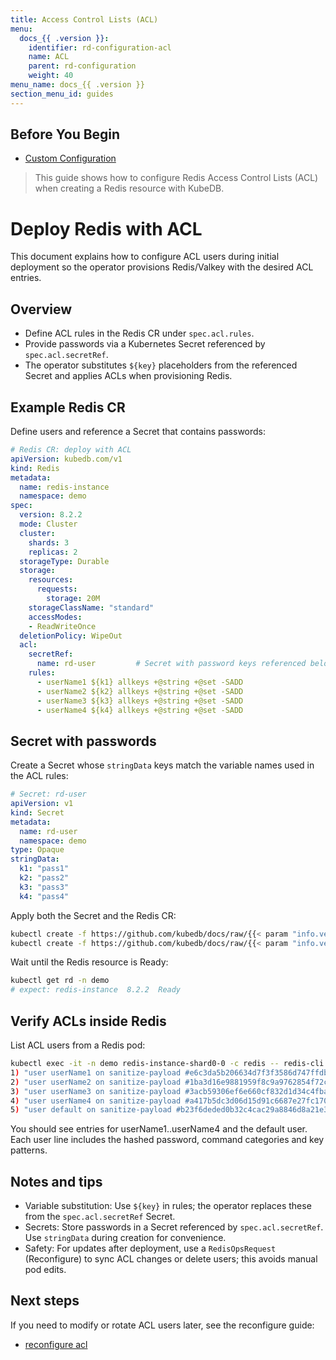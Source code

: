 ```yaml
---
title: Access Control Lists (ACL)
menu:
  docs_{{ .version }}:
    identifier: rd-configuration-acl
    name: ACL
    parent: rd-configuration
    weight: 40
menu_name: docs_{{ .version }}
section_menu_id: guides
---
```


## Before You Begin

- [Custom Configuration](docs/guides/redis/configuration/redis.md)

> This guide shows how to configure Redis Access Control Lists (ACL) when creating a Redis resource with KubeDB.

# Deploy Redis with ACL

This document explains how to configure ACL users during initial deployment so the operator provisions Redis/Valkey with the desired ACL entries.

## Overview

- Define ACL rules in the Redis CR under `spec.acl.rules`.
- Provide passwords via a Kubernetes Secret referenced by `spec.acl.secretRef`.
- The operator substitutes `${key}` placeholders from the referenced Secret and applies ACLs when provisioning Redis.

## Example Redis CR

Define users and reference a Secret that contains passwords:

```yaml
# Redis CR: deploy with ACL
apiVersion: kubedb.com/v1
kind: Redis
metadata:
  name: redis-instance
  namespace: demo
spec:
  version: 8.2.2
  mode: Cluster
  cluster:
    shards: 3
    replicas: 2
  storageType: Durable
  storage:
    resources:
      requests:
        storage: 20M
    storageClassName: "standard"
    accessModes:
    - ReadWriteOnce
  deletionPolicy: WipeOut
  acl:
    secretRef:
      name: rd-user         # Secret with password keys referenced below
    rules:
      - userName1 ${k1} allkeys +@string +@set -SADD
      - userName2 ${k2} allkeys +@string +@set -SADD
      - userName3 ${k3} allkeys +@string +@set -SADD
      - userName4 ${k4} allkeys +@string +@set -SADD
```

## Secret with passwords

Create a Secret whose `stringData` keys match the variable names used in the ACL rules:

```yaml
# Secret: rd-user
apiVersion: v1
kind: Secret
metadata:
  name: rd-user
  namespace: demo
type: Opaque
stringData:
  k1: "pass1"
  k2: "pass2"
  k3: "pass3"
  k4: "pass4"
```

Apply both the Secret and the Redis CR:

```bash
kubectl create -f https://github.com/kubedb/docs/raw/{{< param "info.version" >}}/docs/examples/redis/reconfigure/acl/old-acl-secret.yaml
kubectl create -f https://github.com/kubedb/docs/raw/{{< param "info.version" >}}/docs/examples/redis/reconfigure/acl/redis.yaml
```

Wait until the Redis resource is Ready:

```bash
kubectl get rd -n demo
# expect: redis-instance  8.2.2  Ready
```

## Verify ACLs inside Redis

List ACL users from a Redis pod:

```bash
kubectl exec -it -n demo redis-instance-shard0-0 -c redis -- redis-cli acl list
1) "user userName1 on sanitize-payload #e6c3da5b206634d7f3f3586d747ffdb36b5c675757b380c6a5fe5c570c714349 ~* resetchannels -@all +@string +@set -sadd"
2) "user userName2 on sanitize-payload #1ba3d16e9881959f8c9a9762854f72c6e6321cdd44358a10a4e939033117eab9 ~* resetchannels -@all +@string +@set -sadd"
3) "user userName3 on sanitize-payload #3acb59306ef6e660cf832d1d34c4fba3d88d616f0bb5c2a9e0f82d18ef6fc167 ~* resetchannels -@all +@string +@set -sadd"
4) "user userName4 on sanitize-payload #a417b5dc3d06d15d91c6687e27fc1705ebc56b3b2d813abe03066e5643fe4e74 ~* resetchannels -@all +@string +@set -sadd"
5) "user default on sanitize-payload #b23f6deded0b32c4cac29a8846d8a21e3403a04961436bc686d9e59e3925371c ~* &* +@all"
```

You should see entries for userName1..userName4 and the default user. Each user line includes the hashed password, command categories and key patterns.

## Notes and tips

- Variable substitution: Use `${key}` in rules; the operator replaces these from the `spec.acl.secretRef` Secret.
- Secrets: Store passwords in a Secret referenced by `spec.acl.secretRef`. Use `stringData` during creation for convenience.
- Safety: For updates after deployment, use a `RedisOpsRequest` (Reconfigure) to sync ACL changes or delete users; this avoids manual pod edits.

## Next steps

If you need to modify or rotate ACL users later, see the reconfigure guide:
- [reconfigure acl](docs/guides/redis/reconfigure/acl.md)

